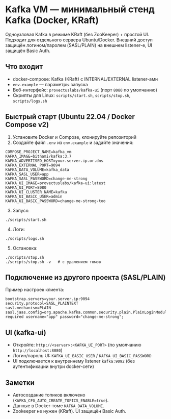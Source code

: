 # Kafka VM — минимальный стенд Kafka (Docker, KRaft)

Одноузловая Kafka в режиме KRaft (без ZooKeeper) + простой UI. Подходит для отдельного сервера Ubuntu/Docker. Внешний доступ защищён логином/паролем (SASL/PLAIN) на внешнем listener-е, UI защищён Basic Auth.

## Что входит
- docker-compose: Kafka (KRaft) с INTERNAL/EXTERNAL listener-ами
- `env.example` — параметры запуска
- Веб-интерфейс: `provectuslabs/kafka-ui` (порт `8080` по умолчанию)
- Скрипты для Linux: `scripts/start.sh`, `scripts/stop.sh`, `scripts/logs.sh`

## Быстрый старт (Ubuntu 22.04 / Docker Compose v2)
1. Установите Docker и Compose, клонируйте репозиторий
2. Создайте файл `.env` из `env.example` и задайте значения:
```
COMPOSE_PROJECT_NAME=kafka_vm
KAFKA_IMAGE=bitnami/kafka:3.7
KAFKA_ADVERTISED_HOST=your.server.ip.or.dns
KAFKA_EXTERNAL_PORT=9094
KAFKA_DATA_VOLUME=kafka_data
KAFKA_SASL_USER=app
KAFKA_SASL_PASSWORD=change-me-strong
KAFKA_UI_IMAGE=provectuslabs/kafka-ui:latest
KAFKA_UI_PORT=8080
KAFKA_UI_CLUSTER_NAME=kafka
KAFKA_UI_BASIC_USER=admin
KAFKA_UI_BASIC_PASSWORD=change-me-strong-too
```
3. Запуск:
```
./scripts/start.sh
```
4. Логи:
```
./scripts/logs.sh
```
5. Остановка:
```
./scripts/stop.sh
./scripts/stop.sh -v   # с удалением томов
```

## Подключение из другого проекта (SASL/PLAIN)
Пример настроек клиента:
```
bootstrap.servers=your.server.ip:9094
security.protocol=SASL_PLAINTEXT
sasl.mechanism=PLAIN
sasl.jaas.config=org.apache.kafka.common.security.plain.PlainLoginModule required username="app" password="change-me-strong";
```

## UI (kafka-ui)
- Откройте: `http://<server>:<KAFKA_UI_PORT>` (по умолчанию `http://localhost:8080`)
- Логин/пароль UI: `KAFKA_UI_BASIC_USER` / `KAFKA_UI_BASIC_PASSWORD`
- UI подключается к внутреннему listener `kafka:9092` (без аутентификации внутри docker-сети)

## Заметки
- Автосоздание топиков включено (`KAFKA_CFG_AUTO_CREATE_TOPICS_ENABLE=true`).
- Данные в Docker-томе `KAFKA_DATA_VOLUME`.
- Zookeeper не нужен (KRaft). UI защищён Basic Auth.


